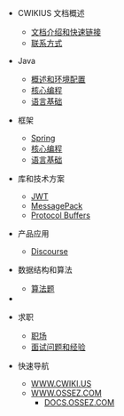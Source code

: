 - CWIKIUS 文档概述
  - [文档介绍和快速链接](README.md)
  - [联系方式](CONTACT.md)

- Java
  - [概述和环境配置](java/_README.md)
  - [核心编程](java/core/_README.md)
  - [语言基础](java/fundamentals/_README.md)

- 框架
  - [Spring](framework/spring/_README.md)
  - [核心编程](java/core/_README.md)
  - [语言基础](java/fundamentals/_README.md)

- 库和技术方案
  - [JWT](jwt/README.md)
  - [MessagePack](message-pack/index.md)
  - [Protocol Buffers](protocol-buffers/index.md)
  
- 产品应用
  - [Discourse](discourse/index.md)

- 数据结构和算法
  - [算法题](algorithm/index.md)
- 
- 求职
  - [职场](work/workplace/index.md)
  - [面试问题和经验](work/interview/index.md)

- 快速导航
  - [WWW.CWIKI.US](https://www.cwiki.us/)
  - [WWW.OSSEZ.COM](https://www.ossez.com/categories)
    - [DOCS.OSSEZ.COM](https://docs.ossez.com/#/)
  